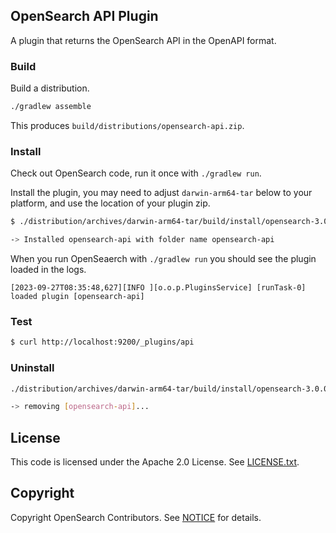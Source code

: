 ## OpenSearch API Plugin

A plugin that returns the OpenSearch API in the OpenAPI format.

### Build

Build a distribution.

```sh
./gradlew assemble
```

This produces `build/distributions/opensearch-api.zip`.

### Install

Check out OpenSearch code, run it once with `./gradlew run`.

Install the plugin, you may need to adjust `darwin-arm64-tar` below to your platform, and use the location of your plugin zip.

```sh
$ ./distribution/archives/darwin-arm64-tar/build/install/opensearch-3.0.0-SNAPSHOT/bin/opensearch-plugin install file:///Users/dblock/source/opensearch-project/opensearch-api/dblock-opensearch-api/build/distributions/opensearch-api.zip

-> Installed opensearch-api with folder name opensearch-api
```

When you run OpenSeaerch with `./gradlew run` you should see the plugin loaded in the logs.

```
[2023-09-27T08:35:48,627][INFO ][o.o.p.PluginsService] [runTask-0] loaded plugin [opensearch-api]
```

### Test

```sh
$ curl http://localhost:9200/_plugins/api
```

### Uninstall

```sh
./distribution/archives/darwin-arm64-tar/build/install/opensearch-3.0.0-SNAPSHOT/bin/opensearch-plugin remove opensearch-api

-> removing [opensearch-api]...
```

## License

This code is licensed under the Apache 2.0 License. See [LICENSE.txt](LICENSE.txt).

## Copyright

Copyright OpenSearch Contributors. See [NOTICE](NOTICE.txt) for details.